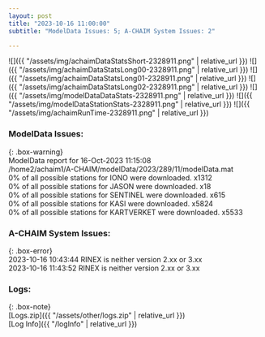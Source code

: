 ```yaml
---
layout: post
title: "2023-10-16 11:00:00"
subtitle: "ModelData Issues: 5; A-CHAIM System Issues: 2"

---
```


![]({{ "/assets/img/achaimDataStatsShort-2328911.png" | relative_url }})
![]({{ "/assets/img/achaimDataStatsLong00-2328911.png" | relative_url }})
![]({{ "/assets/img/achaimDataStatsLong01-2328911.png" | relative_url }})
![]({{ "/assets/img/achaimDataStatsLong02-2328911.png" | relative_url }})
![]({{ "/assets/img/modelDataDataStats-2328911.png" | relative_url }})
![]({{ "/assets/img/modelDataStationStats-2328911.png" | relative_url }})
![]({{ "/assets/img/achaimRunTime-2328911.png" | relative_url }})


### ModelData Issues:  
  
{: .box-warning}  
 ModelData report for 16-Oct-2023 11:15:08   
 /home2/achaim1/A-CHAIM/modelData/2023/289/11/modelData.mat   
 0% of all possible stations for IONO were downloaded. x1312   
 0% of all possible stations for JASON were downloaded. x18   
 0% of all possible stations for SENTINEL were downloaded. x615   
 0% of all possible stations for KASI were downloaded. x5824   
 0% of all possible stations for KARTVERKET were downloaded. x5533   
  
### A-CHAIM System Issues:  
  
{: .box-error}  
2023-10-16 10:43:44 RINEX is neither version 2.xx or 3.xx  
2023-10-16 11:43:52 RINEX is neither version 2.xx or 3.xx  

### Logs:  
  
{: .box-note}  
[Logs.zip]({{ "/assets/other/logs.zip" | relative_url }})  
[Log Info]({{ "/logInfo" | relative_url }})  
